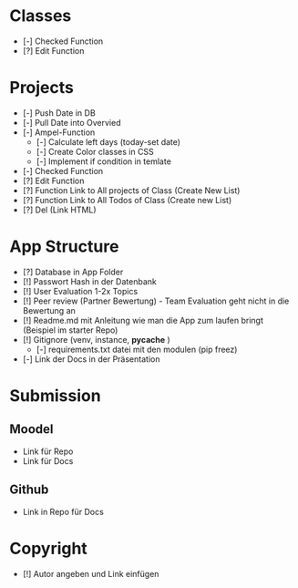 # Classes
- [-] Checked Function
- [?] Edit Function

# Projects
- [-] Push Date in DB
- [-] Pull Date into Overvied
- [-] Ampel-Function
  - [-] Calculate left days (today-set date)
  - [-] Create Color classes in CSS
  - [-] Implement if condition in temlate
- [-] Checked Function
- [?] Edit Function
- [?] Function Link to All projects of Class (Create New List)
- [?] Function Link to All Todos of Class (Create new List)
- [?] Del (Link  HTML)

# App Structure
- [?] Database in App Folder
- [!] Passwort Hash in der Datenbank
- [!] User Evaluation 1-2x Topics
- [!] Peer review (Partner Bewertung) - Team Evaluation geht nicht in die Bewertung an
- [!] Readme.md mit Anleitung wie man die App zum laufen bringt (Beispiel im starter Repo)
- [!] Gitignore (venv, instance, __pycache__ )
  - [-] requirements.txt datei mit den modulen (pip freez)
- [-] Link der Docs in der Präsentation

# Submission
## Moodel
- Link für Repo
- Link für Docs 
## Github
- Link in Repo für Docs

# Copyright
- [!] Autor angeben und Link einfügen